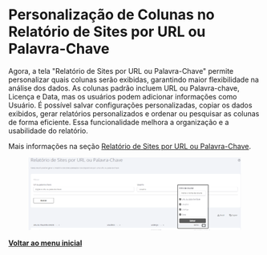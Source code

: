 # Personalização de Colunas no Relatório de Sites por URL ou Palavra-Chave

Agora, a tela "Relatório de Sites por URL ou Palavra-Chave" permite personalizar quais colunas serão exibidas, garantindo maior flexibilidade na análise dos dados. As colunas padrão incluem URL ou Palavra-chave, Licença e Data, mas os usuários podem adicionar informações como Usuário. É possível salvar configurações personalizadas, copiar os dados exibidos, gerar relatórios personalizados e ordenar ou pesquisar as colunas de forma eficiente. Essa funcionalidade melhora a organização e a usabilidade do relatório.

Mais informações na seção [Relatório de Sites por URL ou Palavra-Chave](../../portal/sites/relatorio-de-sites-por-url-ou-palavra-chave.md).

<figure><img src="../../../.gitbook/assets/Captura de tela 2024-12-03 142548.png" alt=""><figcaption></figcaption></figure>

[**Voltar ao menu inicial**](./)
